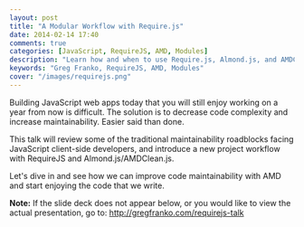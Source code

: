 ```yaml
---
layout: post
title: "A Modular Workflow with Require.js"
date: 2014-02-14 17:40
comments: true
categories: [JavaScript, RequireJS, AMD, Modules]
description: "Learn how and when to use Require.js, Almond.js, and AMDClean.js"
keywords: "Greg Franko, RequireJS, AMD, Modules"
cover: "/images/requirejs.png"
---
```


Building JavaScript web apps today that you will still enjoy working on a year from now is difficult. The solution is to decrease code complexity and increase maintainability. Easier said than done.

This talk will review some of the traditional maintainability roadblocks facing JavaScript client-side developers, and introduce a new project workflow with RequireJS and Almond.js/AMDClean.js.

<!-- more -->

Let's dive in and see how we can improve code maintainability with AMD and start enjoying the code that we write.

**Note:** If the slide deck does not appear below, or you would like to view the actual presentation, go to: <a href='http://gregfranko.com/requirejs-talk' target='_blank'>http://gregfranko.com/requirejs-talk</a>

<script async class="speakerdeck-embed" data-id="05053010780c0131442c06710e138990" data-ratio="0.772830188679245" src="//speakerdeck.com/assets/embed.js"></script>